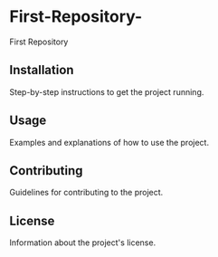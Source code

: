 # First-Repository-
First Repository

## Installation
Step-by-step instructions to get the project running.

## Usage
Examples and explanations of how to use the project.

## Contributing
Guidelines for contributing to the project.

## License
Information about the project's license.
